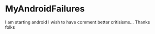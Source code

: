 MyAndroidFailures
=================

I am starting android I wish to have comment better critisisms... Thanks folks
